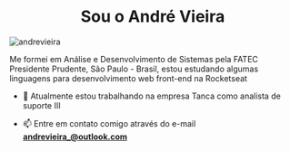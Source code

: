 <h1 align="center">Sou o André Vieira</h1>

<p align="left"> <img src="https://komarev.com/ghpvc/?username=dehvieira" alt="andrevieira" /> </p>

<p align="left"> Me formei em Análise e Desenvolvimento de Sistemas pela FATEC Presidente Prudente, São Paulo - Brasil, estou estudando algumas linguagens para desenvolvimento web front-end na Rocketseat
</p>

- 🔭 Atualmente estou trabalhando na empresa Tanca como analista de suporte III

- 📫 Entre em contato comigo através do e-mail **andrevieira_@outlook.com**
